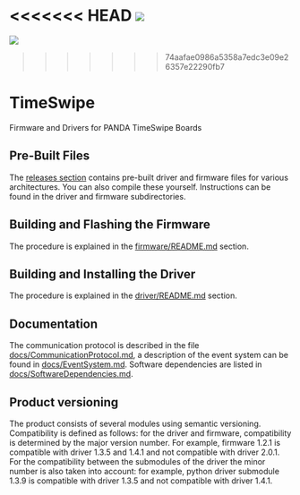 <<<<<<< HEAD
![](https://github.com/iluxa/TimeSwipe/workflows/Workflow/badge.svg)
=======
![](https://github.com/panda-official/TimeSwipe/workflows/Workflow/badge.svg)
>>>>>>> 74aafae0986a5358a7edc3e09e26357e22290fb7

# TimeSwipe
Firmware and Drivers for PANDA TimeSwipe Boards


## Pre-Built Files

The [releases section](https://github.com/panda-official/TimeSwipe/releases) contains pre-built driver and firmware files for various architectures.
You can also compile these yourself.
Instructions can be found in the driver and firmware subdirectories.


## Building and Flashing the Firmware

The procedure is explained in the [firmware/README.md](https://github.com/panda-official/TimeSwipe/blob/master/firmware/README.md) section.


## Building and Installing the Driver

The procedure is explained in the [driver/README.md](https://github.com/panda-official/TimeSwipe/blob/master/driver/README.md) section.


## Documentation

The communication protocol is described in the file [docs/CommunicationProtocol.md](https://github.com/panda-official/TimeSwipe/blob/master/docs/CommunicationProtocol.md), a description of the event system can be found in [docs/EventSystem.md](https://github.com/panda-official/TimeSwipe/blob/master/docs/EventSystem.md).
Software dependencies are listed in [docs/SoftwareDependencies.md](https://github.com/panda-official/TimeSwipe/blob/master/docs/SoftwareDependencies.md).


## Product versioning

The product consists of several modules using semantic versioning.
Compatibility is defined as follows: for the driver and firmware, compatibility is determined by the major version number.
For example, firmware 1.2.1 is compatible with driver 1.3.5 and 1.4.1 and not compatible with driver 2.0.1.
For the compatibility between the submodules of the driver the minor number is also taken into account:
for example, python driver submodule 1.3.9 is compatible with driver 1.3.5 and not compatible with  driver 1.4.1.
